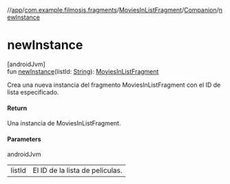 //[app](../../../../index.md)/[com.example.filmosis.fragments](../../index.md)/[MoviesInListFragment](../index.md)/[Companion](index.md)/[newInstance](new-instance.md)

# newInstance

[androidJvm]\
fun [newInstance](new-instance.md)(listId: [String](https://kotlinlang.org/api/latest/jvm/stdlib/kotlin/-string/index.html)): [MoviesInListFragment](../index.md)

Crea una nueva instancia del fragmento MoviesInListFragment con el ID de lista especificado.

#### Return

Una instancia de MoviesInListFragment.

#### Parameters

androidJvm

| | |
|---|---|
| listId | El ID de la lista de peliculas. |
